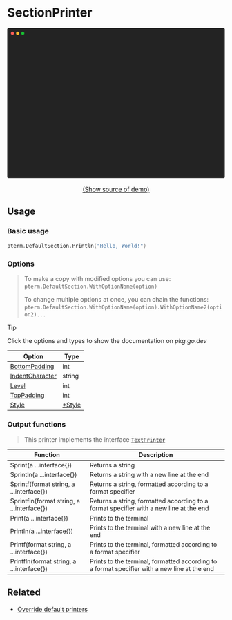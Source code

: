 # SectionPrinter

<!-- 
Replace all of the following strings with the current printer.
     section Section SectionPrinter DefaultSection
-->

![SectionPrinter Example](https://raw.githubusercontent.com/pterm/pterm/master/_examples/section/animation.svg)

<p align="center"><a href="https://github.com/pterm/pterm/blob/master/_examples/section/main.go" target="_blank">(Show source of demo)</a></p>


## Usage

### Basic usage

```go
pterm.DefaultSection.Println("Hello, World!")
```

### Options

> To make a copy with modified options you can use:
> `pterm.DefaultSection.WithOptionName(option)`
>
> To change multiple options at once, you can chain the functions:
> `pterm.DefaultSection.WithOptionName(option).WithOptionName2(option2)...`

> [!TIP]
> Click the options and types to show the documentation on _pkg.go.dev_

|Option|Type|
|------|----|
|[BottomPadding](https://pkg.go.dev/github.com/pterm/pterm#SectionPrinter.WithBottomPadding)|int|
|[IndentCharacter](https://pkg.go.dev/github.com/pterm/pterm#SectionPrinter.WithIndentCharacter)|string|
|[Level](https://pkg.go.dev/github.com/pterm/pterm#SectionPrinter.WithLevel)|int|
|[TopPadding](https://pkg.go.dev/github.com/pterm/pterm#SectionPrinter.WithTopPadding)|int|
|[Style](https://pkg.go.dev/github.com/pterm/pterm#SectionPrinter.WithStyle)|[*Style](https://pkg.go.dev/github.com/pterm/pterm#Style)|

### Output functions

> This printer implements the interface [`TextPrinter`](https://github.com/pterm/pterm/blob/master/interface_text_printer.go)

|Function|Description|
|------|---------|
|Sprint(a ...interface{})|Returns a string|
|Sprintln(a ...interface{})|Returns a string with a new line at the end|
|Sprintf(format string, a ...interface{})|Returns a string, formatted according to a format specifier|
|Sprintfln(format string, a ...interface{})|Returns a string, formatted according to a format specifier with a new line at the end|
|Print(a ...interface{})|Prints to the terminal|
|Println(a ...interface{})|Prints to the terminal with a new line at the end|
|Printf(format string, a ...interface{})|Prints to the terminal, formatted according to a format specifier|
|Printfln(format string, a ...interface{})|Prints to the terminal, formatted according to a format specifier with a new line at the end|

## Related
- [Override default printers](docs/customizing/override-default-printer.md)